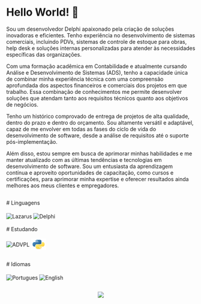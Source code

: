 # Hello World! 👋
Sou um desenvolvedor Delphi apaixonado pela criação de soluções inovadoras e eficientes. Tenho experiência no desenvolvimento de sistemas comerciais, incluindo PDVs, sistemas de controle de estoque para obras, help desk e soluções internas personalizadas para atender às necessidades específicas das organizações.

Com uma formação acadêmica em Contabilidade e atualmente cursando Análise e Desenvolvimento de Sistemas (ADS), tenho a capacidade única de combinar minha experiência técnica com uma compreensão aprofundada dos aspectos financeiros e comerciais dos projetos em que trabalho. Essa combinação de conhecimentos me permite desenvolver soluções que atendam tanto aos requisitos técnicos quanto aos objetivos de negócios.

Tenho um histórico comprovado de entrega de projetos de alta qualidade, dentro do prazo e dentro do orçamento. Sou altamente versátil e adaptável, capaz de me envolver em todas as fases do ciclo de vida do desenvolvimento de software, desde a análise de requisitos até o suporte pós-implementação.

Além disso, estou sempre em busca de aprimorar minhas habilidades e me manter atualizado com as últimas tendências e tecnologias em desenvolvimento de software. Sou um entusiasta da aprendizagem contínua e aproveito oportunidades de capacitação, como cursos e certificações, para aprimorar minha expertise e oferecer resultados ainda melhores aos meus clientes e empregadores.

##

<div style="display: inline_block">
# Linguagens
  <br> <br>
  
<img align="center" alt="Lazarus" height="40" width="40" src="https://wiki.freepascal.org/images/e/ec/Lazarus-icons-exe-proposal-bpsoftware.png">
  
<img align="center" alt="Delphi" height="40" width="40" src="https://cdn-icons-png.flaticon.com/512/5968/5968252.png">

</div>

  <div style="display: inline_block"><br>
# Estudando
  <br> <br>
    
<img align="center" alt="ADVPL" height="30" width="50" src="https://bluecast.com.br/wp-content/uploads/2021/11/Bluecast-IT-Outsourcing-ADVPL.jpg">
  
<img align="center" alt="Python" height="30" width="40" src="https://raw.githubusercontent.com/devicons/devicon/master/icons/python/python-original.svg">
  
</div>

##

<div style="display: inline_block">
# Idiomas  
  <br> <br>
  
<img align="center" alt="Portugues" height="40" width="40" src="https://upload.wikimedia.org/wikipedia/commons/thumb/d/d4/Brazilian_Flag_-_round.svg/512px-Brazilian_Flag_-_round.svg.png">
  
 <img align="center" alt="English" height="40" width="40" src="https://static.vecteezy.com/system/resources/previews/011/571/446/non_2x/circle-flag-of-usa-free-png.png">

</div>

##
  
  <div align="center"> 
  <a href="https://www.linkedin.com/in/amancio-santos/" target="_blank"><img src="https://img.shields.io/badge/-LinkedIn-%230077B5?style=for-the-badge&logo=linkedin&logoColor=white" target="_blank"></a>
</div>


<!--
**robsondpreuss/robsondpreuss** is a ✨ _special_ ✨ repository because its `README.md` (this file) appears on your GitHub profile.

Here are some ideas to get you started: ;)

- 🔭 I’m currently working on ...
- 🌱 I’m currently learning ...
- 👯 I’m looking to collaborate on ...
- 🤔 I’m looking for help with ...
- 💬 Ask me about ...
- 📫 How to reach me: ...
- 😄 Pronouns: ...
- ⚡ Fun fact: ...
-->
